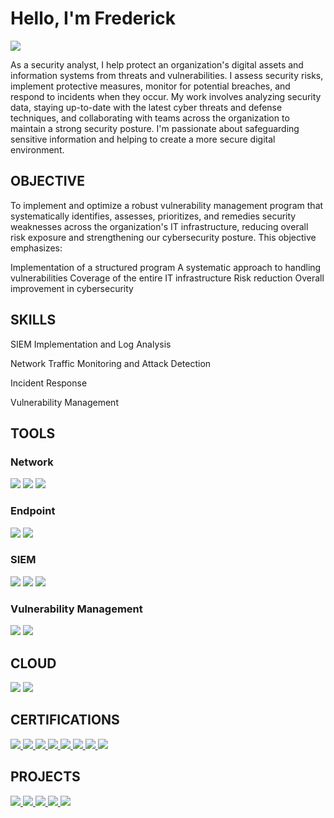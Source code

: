 # Hello, I'm Frederick
<a href="https://linkedin.com/in/frederickoamankwah/"><img src="https://img.shields.io/badge/-LinkedIn-0072b1?&style=for-the-badge&logo=linkedin&logoColor=white" /></a>

 

As a security analyst, I help protect an organization's digital assets and information systems from threats and vulnerabilities. I assess security risks, implement protective measures, monitor for potential breaches, and respond to incidents when they occur. My work involves analyzing security data, staying up-to-date with the latest cyber threats and defense techniques, and collaborating with teams across the organization to maintain a strong security posture. I'm passionate about safeguarding sensitive information and helping to create a more secure digital environment.


## OBJECTIVE
To implement and optimize a robust vulnerability management program that systematically identifies, assesses, prioritizes, and remedies security weaknesses across the organization's IT infrastructure, reducing overall risk exposure and strengthening our cybersecurity posture.
This objective emphasizes:

Implementation of a structured program
A systematic approach to handling vulnerabilities
Coverage of the entire IT infrastructure
Risk reduction
Overall improvement in cybersecurity

## SKILLS
                               
SIEM Implementation and Log Analysis   

Network Traffic Monitoring and Attack Detection   

Incident Response 

Vulnerability Management

## TOOLS

### Network

<div>
    <img src="https://img.shields.io/badge/-Wireshark-1679A7?&style=for-the-badge&logo=Wireshark&logoColor=white" />
    <img src="https://img.shields.io/badge/-Suricata-EF3B2D?&style=for-the-badge&logo=Suricata&logoColor=white" />
    <img src="https://img.shields.io/badge/-Zeek-777BB4?&style=for-the-badge&logo=Zeek&logoColor=white" />
</div>


### Endpoint
<div>
    <img src="https://img.shields.io/badge/-Microsoft_Defender_for_Endpoint-00A4EF?&style=for-the-badge&logo=Microsoft&logoColor=white" />
    <img src="https://img.shields.io/badge/-Falcon%20CrowdStrike-FC6D26?&style=for-the-badge&logo=CrowdStrike&logoColor=white" />
</div>

### SIEM
<div>
    <img src="https://img.shields.io/badge/-Microsoft_Sentinel-0078D4?&style=for-the-badge&logo=Microsoft&logoColor=white" />
    <img src="https://img.shields.io/badge/-Splunk-00FF00?&style=for-the-badge&logo=Splunk&logoColor=black" />
    <img src="https://img.shields.io/badge/-IBM%20QRadar-052FAD?&style=for-the-badge&logo=IBM&logoColor=white" />
</div>

### Vulnerability Management
 <div>
  <img src="https://img.shields.io/badge/-Qualys-ED1C24?&style=for-the-badge&logo=Qualys&logoColor=white" />
  <img src="https://img.shields.io/badge/-Tenable-00B32C?&style=for-the-badge&logo=Tenable&logoColor=white" />
 </div>

## CLOUD
 <div>
   <img src="https://img.shields.io/badge/-Azure-0089D6?&style=for-the-badge&logo=Microsoft-Azure&logoColor=white" />
   <img src="https://img.shields.io/badge/-AWS-232F3E?&style=for-the-badge&logo=Amazon-AWS&logoColor=white" />
 <div>  
  
## CERTIFICATIONS
<div>
<a href="https://www.credly.com/badges/76f7bdc7-18d9-466e-aef5-48581efefcc9">
  <img src="https://img.shields.io/badge/-Security%2B-FF0000?&style=for-the-badge&logo=CompTIA&logoColor=white" />
</a>
 <a href="https://www.coursera.org/account/accomplishments/professional-cert/GRN3MC8DWKB7?utm_source=link&utm_medium=certificate&utm_content=cert_image&utm_campaign=sharing_cta&utm_product=prof">
  <img src="https://img.shields.io/badge/-Google%20Cybersecurity-4285F4?&style=for-the-badge&logo=Google&logoColor=white" />
</a>
 <a href="https://www.credly.com/badges/15dc678a-1ef3-4a3c-85e8-0a341978311f/public_url">
  <img src="https://img.shields.io/badge/-IBM%20Security%20Analyst-052FAD?&style=for-the-badge&logo=IBM&logoColor=white" />
</a>
 <a href="https://coursera.org/share/1906e72cf58cc0ff9ecc9eac376b8cfa">
  <img src="https://img.shields.io/badge/-INFOSEC%20Incident%20Response-0056D2?&style=for-the-badge&logo=Infosec&logoColor=white" />
</a>
 <a href="https://coursera.org/share/fe74f9bb1ed8dae2bdf59727699ef584">
  <img src="https://img.shields.io/badge/-University%20of%20Colorado%20System%20Cybersecurity%20For%20Business-CFB87C?&style=for-the-badge&logo=University%20of%20Colorado&logoColor=black" />
</a>
<a href="https://coursera.org/share/3481589d829e25f0be5d814801cdee72">
  <img src="https://img.shields.io/badge/-Google%20IT%20Support-4285F4?&style=for-the-badge&logo=Google&logoColor=white" />
</a>
 <a href="https://coursera.org/share/464a4edcc542a9b36df32925a8d17395">
  <img src="https://img.shields.io/badge/-Johns%20Hopkins%20University%20Health%20IT%20Support-00467F?&style=for-the-badge&logo=Johns%20Hopkins%20University&logoColor=white" />
</a>
<a href="https://coursera.org/share/dc23030944f4055bc5517ba8486cf535">
  <img src="https://img.shields.io/badge/-Google%20Project%20Management-4285F4?&style=for-the-badge&logo=Google&logoColor=white" />
</a>
 



## PROJECTS
<a href="https://drive.google.com/file/d/196LrpMFl6fzPBuaL8u83Rz95i7hFokR7/view">
  <img src="https://img.shields.io/badge/-Detection%20Lab%20In%20Azure-0089D6?&style=for-the-badge&logo=Microsoft-Azure&logoColor=white" />
</a>

<a href="https://phred.my.canva.site/network-analysis-with-wireshark">
  <img src="https://img.shields.io/badge/-Network%20Security%20With%20WIRESHARK-1679A7?&style=for-the-badge&logo=Wireshark&logoColor=white" />
</a>

<a href="https://docs.google.com/document/d/1FlEtG291TiqMh0qwvjDDqPa2UtmhhT9X/edit?usp=sharing&ouid=105155465865700016506&rtpof=true&sd=true">
  <img src="https://img.shields.io/badge/-Active%20Directory-0078D4?&style=for-the-badge&logo=Windows&logoColor=white" />
</a>

<a href="https://phred.my.canva.site/windows-eventloganalysis">
  <img src="https://img.shields.io/badge/-Windows%20Event%20Log%20Analysis-0078D6?&style=for-the-badge&logo=Windows&logoColor=white" />
</a>

<a href="https://phred.my.canva.site/copy-of-fred-s-porfolio">
  <img src="https://img.shields.io/badge/-Windows%20VMVM%20Vulnerability%20Management%20With%20Nessus-00B32C?&style=for-the-badge&logo=Tenable&logoColor=white" />
</a>
